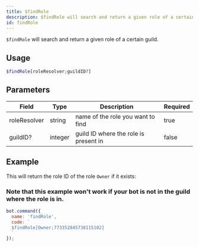 ```yaml
---
title: $findRole 
description: $findRole will search and return a given role of a certain guild.
id: findRole
---
```


`$findRole` will search and return a given role of a certain guild.

## Usage

```php
$findRole[roleResolver;guildID?]
```

## Parameters 


| Field        | Type    | Description                           | Required |
| ------------ | ------- | ------------------------------------- | -------- |
| roleResolver | string  | name of the role you want to find     | true      |
| guildID?     | integer | guild ID where the role is present in | false       |


## Example

This will return the role ID of the role `Owner` if it exists:
### Note that this example won't work if your bot is not in the guild where the role is in.

```javascript
bot.command({
  name: 'findRole',
  code: `
  $findRole[Owner;773352845738115102]
  `
});
```
